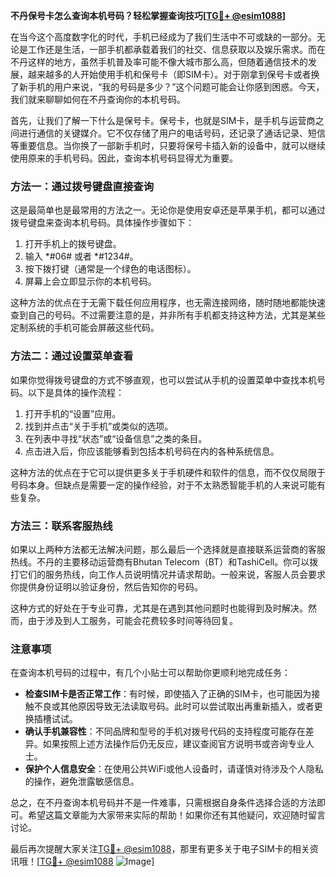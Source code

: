 **不丹保号卡怎么查询本机号码？轻松掌握查询技巧[[TG💪+ @esim1088](https://t.me/s/esim1088)]**

在当今这个高度数字化的时代，手机已经成为了我们生活中不可或缺的一部分。无论是工作还是生活，一部手机都承载着我们的社交、信息获取以及娱乐需求。而在不丹这样的地方，虽然手机普及率可能不像大城市那么高，但随着通信技术的发展，越来越多的人开始使用手机和保号卡（即SIM卡）。对于刚拿到保号卡或者换了新手机的用户来说，“我的号码是多少？”这个问题可能会让你感到困惑。今天，我们就来聊聊如何在不丹查询你的本机号码。

首先，让我们了解一下什么是保号卡。保号卡，也就是SIM卡，是手机与运营商之间进行通信的关键媒介。它不仅存储了用户的电话号码，还记录了通话记录、短信等重要信息。当你换了一部新手机时，只要将保号卡插入新的设备中，就可以继续使用原来的手机号码。因此，查询本机号码显得尤为重要。

### 方法一：通过拨号键盘直接查询

这是最简单也是最常用的方法之一。无论你是使用安卓还是苹果手机，都可以通过拨号键盘来查询本机号码。具体操作步骤如下：

1. 打开手机上的拨号键盘。
2. 输入 *#06# 或者 *#1234#。
3. 按下拨打键（通常是一个绿色的电话图标）。
4. 屏幕上会立即显示你的本机号码。

这种方法的优点在于无需下载任何应用程序，也无需连接网络，随时随地都能快速查到自己的号码。不过需要注意的是，并非所有手机都支持这种方法，尤其是某些定制系统的手机可能会屏蔽这些代码。

### 方法二：通过设置菜单查看

如果你觉得拨号键盘的方式不够直观，也可以尝试从手机的设置菜单中查找本机号码。以下是具体的操作流程：

1. 打开手机的“设置”应用。
2. 找到并点击“关于手机”或类似的选项。
3. 在列表中寻找“状态”或“设备信息”之类的条目。
4. 点击进入后，你应该能够看到包括本机号码在内的各种系统信息。

这种方法的优点在于它可以提供更多关于手机硬件和软件的信息，而不仅仅局限于号码本身。但缺点是需要一定的操作经验，对于不太熟悉智能手机的人来说可能有些复杂。

### 方法三：联系客服热线

如果以上两种方法都无法解决问题，那么最后一个选择就是直接联系运营商的客服热线。不丹的主要移动运营商有Bhutan Telecom（BT）和TashiCell。你可以拨打它们的服务热线，向工作人员说明情况并请求帮助。一般来说，客服人员会要求你提供身份证明以验证身份，然后告知你的号码。

这种方式的好处在于专业可靠，尤其是在遇到其他问题时也能得到及时解决。然而，由于涉及到人工服务，可能会花费较多时间等待回复。

### 注意事项

在查询本机号码的过程中，有几个小贴士可以帮助你更顺利地完成任务：

- **检查SIM卡是否正常工作**：有时候，即使插入了正确的SIM卡，也可能因为接触不良或其他原因导致无法读取号码。此时可以尝试取出再重新插入，或者更换插槽试试。
- **确认手机兼容性**：不同品牌和型号的手机对拨号代码的支持程度可能存在差异。如果按照上述方法操作后仍无反应，建议查阅官方说明书或咨询专业人士。
- **保护个人信息安全**：在使用公共WiFi或他人设备时，请谨慎对待涉及个人隐私的操作，避免泄露敏感信息。

总之，在不丹查询本机号码并不是一件难事，只需根据自身条件选择合适的方法即可。希望这篇文章能为大家带来实际的帮助！如果你还有其他疑问，欢迎随时留言讨论。

最后再次提醒大家关注[TG💪+ @esim1088](https://t.me/s/esim1088)，那里有更多关于电子SIM卡的相关资讯哦！[[TG💪+ @esim1088](https://t.me/s/esim1088) ![Image](https://i.postimg.cc/4NQfJmqS/Snipaste-2025-05-13-00-14-12.png)]